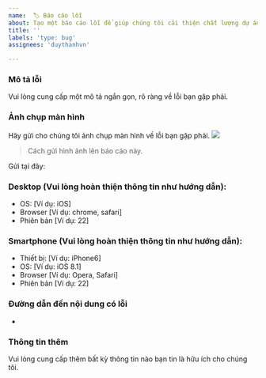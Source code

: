```yaml
---
name:  🏷 Báo cáo lỗi
about: Tạo một báo cáo lỗi để giúp chúng tôi cải thiện chất lượng dự án
title: ''
labels: 'type: bug'
assignees: 'duythanhvn'

---
```


### Mô tả lỗi
Vui lòng cung cấp một mô tả ngắn gọn, rõ ràng về lỗi bạn gặp phải.


### Ảnh chụp màn hình
Hãy gửi cho chúng tôi ảnh chụp màn hình về lỗi bạn gặp phải.
![](https://user-images.githubusercontent.com/499192/57450172-1a955f80-725e-11e9-9fed-267179bdab15.gif)
> Cách gửi hình ảnh lên báo cáo này.

Gửi tại đây: 

### **Desktop (Vui lòng hoàn thiện thông tin như hướng dẫn):**
 - OS: [Ví dụ: iOS]
 - Browser [Ví dụ: chrome, safari]
 - Phiên bản [Ví dụ: 22]

### **Smartphone (Vui lòng hoàn thiện thông tin như hướng dẫn):**
 - Thiết bị: [Ví dụ: iPhone6]
 - OS: [Ví dụ: iOS 8.1]
 - Browser [Ví dụ: Opera, Safari]
 - Phiên bản [Ví dụ: 22]

### Đường dẫn đến nội dung có lỗi
- 

### Thông tin thêm
Vui lòng cung cấp thêm bất kỳ thông tin nào bạn tin là hữu ích cho chúng tôi.